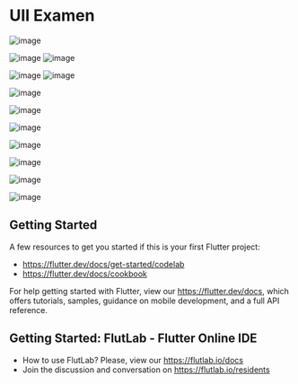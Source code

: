 # UII Examen

![image](https://github.com/user-attachments/assets/9e435300-58fe-44fd-b49b-1d28e494aa3c)

![image](https://github.com/user-attachments/assets/ba8bd9d9-19e1-40d3-8689-ad3374f8c4d9)
![image](https://github.com/user-attachments/assets/d0e87100-c782-40fd-874d-31311d46c487)

![image](https://github.com/user-attachments/assets/a706473a-46d0-47d1-a80f-8495f0c91be8)
![image](https://github.com/user-attachments/assets/906b22ad-a725-4510-8397-f00e86e37f88)

![image](https://github.com/user-attachments/assets/4db0e384-aa07-4f2f-b1a3-774a9353dd92)

![image](https://github.com/user-attachments/assets/b72bef4f-5468-49f8-8757-a883dd51c439)

![image](https://github.com/user-attachments/assets/3f37b650-b820-4fb0-ae43-2d441460581b)

![image](https://github.com/user-attachments/assets/744bedc8-3995-448c-be0f-6053cc73bbec)

![image](https://github.com/user-attachments/assets/bf13e2e5-dfc7-42ea-831a-9c16a30f834e)

![image](https://github.com/user-attachments/assets/80f51ad1-36b5-4d2b-a567-199e125b579a)

![image](https://github.com/user-attachments/assets/4a94bcb5-78ca-4a1c-b538-44c22d38524b)


## Getting Started

A few resources to get you started if this is your first Flutter project:

- https://flutter.dev/docs/get-started/codelab
- https://flutter.dev/docs/cookbook

For help getting started with Flutter, view our
https://flutter.dev/docs, which offers tutorials,
samples, guidance on mobile development, and a full API reference.

## Getting Started: FlutLab - Flutter Online IDE

- How to use FlutLab? Please, view our https://flutlab.io/docs
- Join the discussion and conversation on https://flutlab.io/residents
